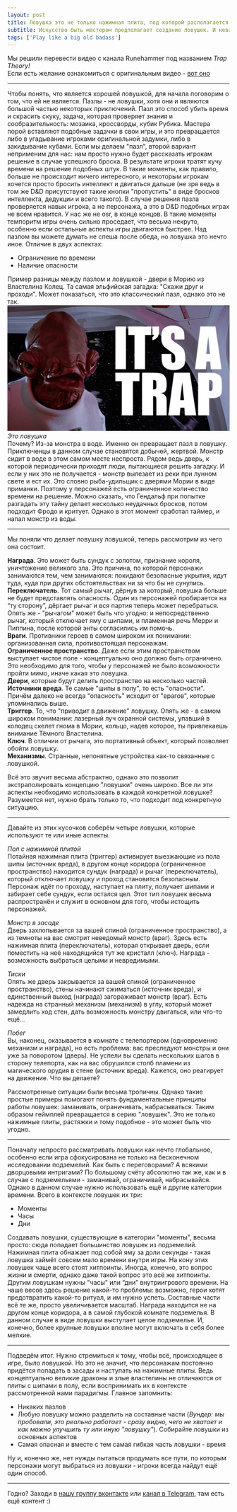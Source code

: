 ```yaml
---
layout: post
title: Ловушка это не только нажимная плита, под которой располагается яма
subtitle: Искусство быть мастером предполагает создание ловушек. И неважно, пробираетесь ли вы по подземелью, плетёте дворцовые интриги или расследуете запутанное дело. Ловушки были частью нашего хобби с самого его зарождения. Это фундаментальный концепт, который понимают все хорошие мастера. Ведь ловушки - словно эссенция того, что мы делаем. А мы хотим водить как можно лучше!
tags: ['Play like a big old badass']
---
```


Мы решили перевести видео с канала Runehammer под названием *Trap Theory!*  
Если есть желание ознакомиться с оригинальным видео - [вот оно](https://youtu.be/D3HSw-ANugg)  

---

Чтобы понять, что является хорошей ловушкой, для начала поговорим о том, что ей не является. Пазлы - не ловушки, хотя они и являются большой частью некоторых приключений. Пазл это способ убить время и скрасить скуку, задача, которая проверяет знания и сообразительность: мозаика, кроссворды, кубик Рубика. Мастера порой вставляют подобные задачки в свои игры, и это превращается либо в угадывание игроками оригинальной задумки, либо в закидывание кубами. Если мы делаем "пазл", второй вариант неприменим для нас: нам просто нужно будет рассказать игрокам решение в случае успешного броска. В результате игроки тратят кучу времени на решение подобных штук. В такие моменты, как правило, больше не происходит ничего интересного, и некоторым игрокам хочется просто бросить интеллект и двигаться дальше (не зря ведь в том же D&D присутствуют такие кнопки "пропустить" в виде бросков интеллекта, дедукции и всего такого). В случае решения пазла проверяется навык игрока, а не персонажа, а это в D&D подобных играх не всем нравится. У нас же не osr, в конце концов. В такие моменты темпоритм игры очень сильно проседает, что весьма некруто, особенно если остальные аспекты игры двигаются быстрее. Над пазлом вы можете думать не спеша после обеда, но ловушка это нечто иное. Отличие в двух аспектах:

- Ограничение по времени
- Наличие опасности

Пример разницы между пазлом и ловушкой - двери в Морию из Властелина Колец. Та самая эльфийская загадка: "Скажи друг и проходи". Может показаться, что это классический пазл, однако это не так.  
![](/img/bob/itsatrap.jpg)  
*Это ловушка*  
Почему? Из-за монстра в воде. Именно он превращает пазл в ловушку. Приключенцы в данном случае становятся добычей, жертвой. Монстр сидит в воде в этом самом месте неспроста. Рядом ведь дверь, к которой периодически приходят люди, пытающиеся решить загадку. И если у них это не получается - монстр вылезает из реки при лунном свете и ест их. Это словно рыба-удильщик с дверями Мории в виде приманки. Поэтому у персонажей есть ограниченное количество времени на решение. Можно сказать, что Гендальф при попытке разгадать эту тайну делает несколько неудачных бросков, потом подходит Фродо и критует. Однако в этот момент сработал таймер, и напал монстр из воды.

---

Мы поняли что делает ловушку ловушкой, теперь рассмотрим из чего она состоит. 

**Награда**. Это может быть сундук с золотом, признание короля, уничтожение великого зла. Это причина, по которой персонажи занимаются тем, чем занимаются: покидают безопасные укрытия, идут туда, куда при других обстоятельствах ни за что бы не сунулись.  
**Переключатель**. Тот самый рычаг, дёрнув за который, ловушка больше не будет представлять опасность. Один из персонажей пробирается на “ту сторону”, дёргает рычаг и вся партия теперь может перебраться. Опять же - "рычагом" может быть что угодно: и непосредственно рычаг, который отключает яму с шипами, и пламенная речь Мерри и Пиппина, после которой энты согласились им помочь.  
**Враги**. Противники героев в самом широком их понимании: организованная сила, противостоящая персонажам.  
**Ограниченное пространство**. Даже если этим пространством выступает чистое поле - концептуально оно должно быть ограничено. Это необходимо для того, чтобы у персонажей не было возможности пройти мимо, иначе какая это ловушка.  
**Двери**, которые будут делить пространство на несколько частей.  
**Источники вреда**. Те самые "шипы в полу", то есть "опасности". Причём далеко не всегда "опасность" исходит от "врагов", которые упоминались выше.  
**Триггер**. То, что "приводит в движение" ловушку. Опять же - в самом широком понимании: лазерный луч охранной системы, упавший в колодец скелет гнома в Мории, кольцо, надев которое, ты привлекаешь внимание Тёмного Властелина.  
**Ключ**. В отличии от рычага, это портативный объект, который позволяет обойти ловушку.  
**Механизмы**. Странные, непонятные устройства как-то связанные с ловушкой.

Всё это звучит весьма абстрактно, однако это позволит экстраполировать концепцию "ловушки" очень широко. Все ли эти аспекты необходимо использовать в каждой конкретной ловушке? Разумеется нет, нужно брать только то, что подходит под конкретную ситуацию.

---

Давайте из этих кусочков соберём четыре ловушки, которые используют те или иные аспекты.

*Пол с нажимной плитой*  
Потайная нажимная плита (триггер) активирует выезжающие из пола шипы (источник вреда), в другом конце коридора (ограниченное пространство) находится сундук (награда) и рычаг (переключатель), который отключает ловушку и проход становится безопасным. Персонаж идёт по проходу, наступает на плиту, получает шипами и забирает себе сундук, если остался цел. Этот тип ловушек весьма распространён и служит в основном для того, чтобы истощить персонажей.

*Монстр в засаде*  
Дверь захлопывается за вашей спиной (ограниченное пространство), а из темноты на вас смотрит неведомый монстр (враг). Здесь есть нажимная плита (переключатель), которая открывает дверь, если поместить на неё находящийся тут же кристалл (ключ). Награда - возможность выбраться целыми и невредимыми. 

*Тиски*  
Опять же дверь закрывается за вашей спиной (ограниченное пространство), стены начинают сжиматься (источник вреда), и единственный выход (награда) загораживает монстр (враг). Есть надежда на странный механизм (механизм) в углу, который может замедлить ход стен, дать возможность монстру двигаться, или что-то ещё…

*Побег*  
Вы, наконец, оказывается в комнате с телепортером (одновременно механизм и награда), но есть проблема: вас преследуют монстры и они уже за поворотом (дверь). Не успели вы сделать нескольких шагов в сторону телепорта, как на вас обрушился столб пламени из магического орудия в стене (источник вреда). Кажется, оно реагирует на движение. Что вы делаете?

Рассмотренные ситуации были весьма тропичны. Однако такие простые примеры помогают понять фундаментальные принципы работы ловушек: заманивать, ограничивать, набрасываться. Таким образом геймплей превращается в серию "ловушек". Это не только нажимные плиты, растяжки и тому подобное - это может быть что угодно.

---

Поначалу непросто рассматривать ловушки как нечто глобальное, особенно если игра сфокусирована не только на бесконечном исследовании подземелий. Как быть с переговорами? А всякими дворцовыми интригами? По большому счёту абсолютно так же, как и в случае с подземельями - заманивай, ограничивай, набрасывайся. Однако в данном случае нужно использовать ещё и другие категории времени. Всего в контексте ловушек их три:

- Моменты
- Часы
- Дни

Создавать ловушки, существующие в категории "моменты", весьма просто: сюда попадает большинство ловушек из подземелий. Нажимная плита обнажает под собой яму за доли секунды - такая ловушка займёт совсем мало времени внутри игры. На кону этих ловушек чаще всего стоят хитпоинты. Иногда, конечно, это вопрос жизни и смерти, однако даже такой вопрос это всё же хитпоинты. Другим ловушкам нужны "часы" или “дни” внутриигрового времени. На чаше весов здесь решение какой-то проблемы: возможно, герои хотят предотвратить какой-то ритуал, и им нужно успеть. Составные части всё те же, просто увеличивается масштаб. Награда находится не на другом конце коридора, а в самой глубокой комнате подземелья. В данном случае в виде ловушки выступает целое подземелье. И, конечно, более крупные ловушки вполне могут включать в себя более мелкие.

---

Подведём итог. Нужно стремиться к тому, чтобы всё, происходящее в игре, было ловушкой. Но это не значит, что персонажам постоянно придётся попадать в засады и наступать на нажимные плиты. Ведь концептуально великие драконы и злые властелины не отличаются от плиты с шипами в полу, если воспринимать их в контексте рассмотренной нами парадигмы. Главное запомнить: 


- Никаких пазлов
- Любую ловушку можно разделить на составные части (*Вундер: мы пробовали, это реально работает - сразу видно, чего не хватает и как можно улучшить ту или иную "ловушку"*). Собирайте ловушки из основных аспектов
- Самая опасная и вместе с тем самая гибкая часть ловушки - время

Ну и, конечно же, нет нужды пытаться продумать все пути, по которым персонажи могут выбраться из ловушки - игроки всегда найдут ещё один способ.

---
Годно? Заходи в [нашу группу вконтакте](https://vk.com/rpgbasement) или [канал в Telegram](https://t.me/rpgbasement), там есть ещё контент :)
